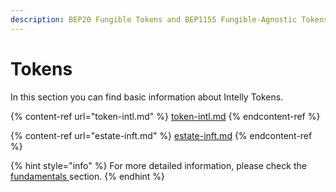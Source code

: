 ```yaml
---
description: BEP20 Fungible Tokens and BEP1155 Fungible-Agnostic Tokens
---
```


# Tokens

In this section you can find basic information about Intelly Tokens.

{% content-ref url="token-intl.md" %}
[token-intl.md](token-intl.md)
{% endcontent-ref %}

{% content-ref url="estate-inft.md" %}
[estate-inft.md](estate-inft.md)
{% endcontent-ref %}

{% hint style="info" %}
For more detailed information, please check the [fundamentals ](broken-reference)section.
{% endhint %}
